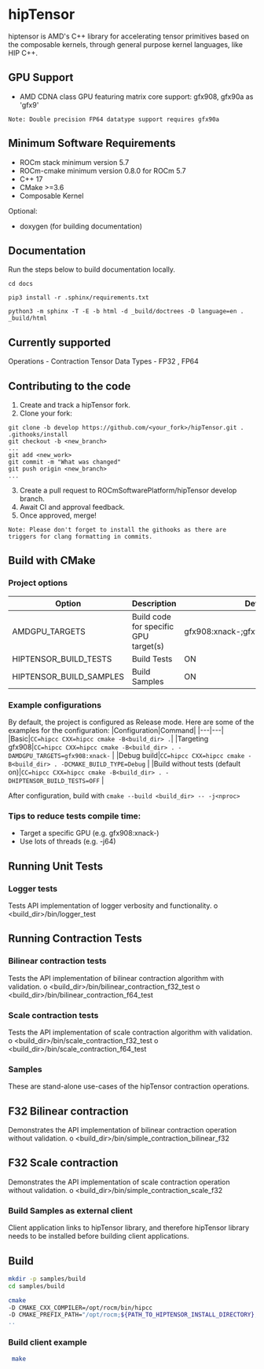 # hipTensor
hiptensor is AMD's C++ library for accelerating tensor primitives based on the composable kernels,
through general purpose kernel languages, like HIP C++.

## GPU Support
* AMD CDNA class GPU featuring matrix core support: gfx908, gfx90a as 'gfx9'

`Note: Double precision FP64 datatype support requires gfx90a`

## Minimum Software Requirements
* ROCm stack minimum version 5.7
* ROCm-cmake minimum version 0.8.0 for ROCm 5.7
* C++ 17
* CMake >=3.6
* Composable Kernel

Optional:
* doxygen (for building documentation)

## Documentation

Run the steps below to build documentation locally.

```
cd docs

pip3 install -r .sphinx/requirements.txt

python3 -m sphinx -T -E -b html -d _build/doctrees -D language=en . _build/html
```

## Currently supported
Operations - Contraction Tensor
Data Types - FP32 , FP64

## Contributing to the code
1. Create and track a hipTensor fork.
2. Clone your fork:
```
git clone -b develop https://github.com/<your_fork>/hipTensor.git .
.githooks/install
git checkout -b <new_branch>
...
git add <new_work>
git commit -m "What was changed"
git push origin <new_branch>
...
```
3. Create a pull request to ROCmSoftwarePlatform/hipTensor develop branch.
4. Await CI and approval feedback.
5. Once approved, merge!

`Note: Please don't forget to install the githooks as there are triggers for clang formatting in commits.`

## Build with CMake

### Project options
|Option|Description|Default Value|
|---|---|---|
|AMDGPU_TARGETS|Build code for specific GPU target(s)|gfx908:xnack-;gfx90a:xnack-;gfx90a:xnack+|
|HIPTENSOR_BUILD_TESTS|Build Tests|ON|
|HIPTENSOR_BUILD_SAMPLES|Build Samples|ON|

### Example configurations
By default, the project is configured as Release mode.
Here are some of the examples for the configuration:
|Configuration|Command|
|---|---|
|Basic|`CC=hipcc CXX=hipcc cmake -B<build_dir> .`|
|Targeting gfx908|`CC=hipcc CXX=hipcc cmake -B<build_dir> . -DAMDGPU_TARGETS=gfx908:xnack-` |
|Debug build|`CC=hipcc CXX=hipcc cmake -B<build_dir> . -DCMAKE_BUILD_TYPE=Debug` |
|Build without tests (default on)|`CC=hipcc CXX=hipcc cmake -B<build_dir> . -DHIPTENSOR_BUILD_TESTS=OFF` |

After configuration, build with `cmake --build <build_dir> -- -j<nproc>`

### Tips to reduce tests compile time:
- Target a specific GPU (e.g. gfx908:xnack-)
- Use lots of threads (e.g. -j64)

## Running Unit Tests

### Logger tests
Tests API implementation of logger verbosity and functionality.
o	<build_dir>/bin/logger_test

## Running Contraction Tests

### Bilinear contraction tests
Tests the API implementation of bilinear contraction algorithm with validation.
o	<build_dir>/bin/bilinear_contraction_f32_test
o	<build_dir>/bin/bilinear_contraction_f64_test

### Scale contraction tests
Tests the API implementation of scale contraction algorithm with validation.
o	<build_dir>/bin/scale_contraction_f32_test
o	<build_dir>/bin/scale_contraction_f64_test

### Samples
These are stand-alone use-cases of the hipTensor contraction operations.

## F32 Bilinear contraction
Demonstrates the API implementation of bilinear contraction operation without validation.
o	<build_dir>/bin/simple_contraction_bilinear_f32

## F32 Scale contraction
Demonstrates the API implementation of scale contraction operation without validation.
o	<build_dir>/bin/simple_contraction_scale_f32

### Build Samples as external client
Client application links to hipTensor library, and therefore hipTensor library needs to be installed before building client applications.

## Build
```bash
mkdir -p samples/build
cd samples/build
```

```bash
cmake                                                                                                  \
-D CMAKE_CXX_COMPILER=/opt/rocm/bin/hipcc                                                              \
-D CMAKE_PREFIX_PATH="/opt/rocm;${PATH_TO_HIPTENSOR_INSTALL_DIRECTORY};${PATH_TO_CK_INSTALL_DIRECTORY} \
..
```
### Build client example
```bash
 make
```
